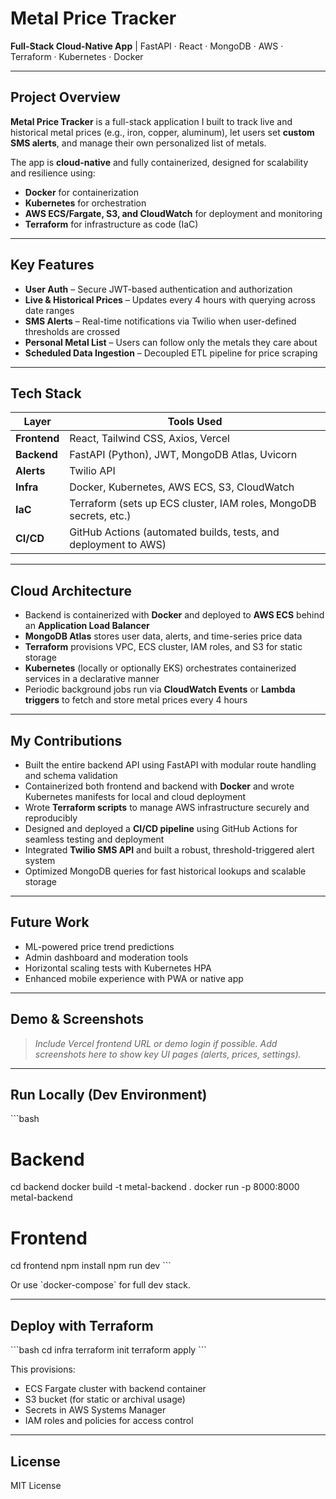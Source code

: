 # Metal Price Tracker

**Full-Stack Cloud-Native App** | FastAPI · React · MongoDB · AWS · Terraform · Kubernetes · Docker

---

## Project Overview

**Metal Price Tracker** is a full-stack application I built to track live and historical metal prices (e.g., iron, copper, aluminum), let users set **custom SMS alerts**, and manage their own personalized list of metals.

The app is **cloud-native** and fully containerized, designed for scalability and resilience using:

- **Docker** for containerization  
- **Kubernetes** for orchestration  
- **AWS ECS/Fargate, S3, and CloudWatch** for deployment and monitoring  
- **Terraform** for infrastructure as code (IaC)

---

## Key Features

- **User Auth** – Secure JWT-based authentication and authorization
- **Live & Historical Prices** – Updates every 4 hours with querying across date ranges
- **SMS Alerts** – Real-time notifications via Twilio when user-defined thresholds are crossed
- **Personal Metal List** – Users can follow only the metals they care about
- **Scheduled Data Ingestion** – Decoupled ETL pipeline for price scraping

---

## Tech Stack

| Layer        | Tools Used                                                                  |
|--------------|-----------------------------------------------------------------------------|
| **Frontend** | React, Tailwind CSS, Axios, Vercel                                          |
| **Backend**  | FastAPI (Python), JWT, MongoDB Atlas, Uvicorn                               |
| **Alerts**   | Twilio API                                                                  |
| **Infra**    | Docker, Kubernetes, AWS ECS, S3, CloudWatch                                 |
| **IaC**      | Terraform (sets up ECS cluster, IAM roles, MongoDB secrets, etc.)           |
| **CI/CD**    | GitHub Actions (automated builds, tests, and deployment to AWS)             |

---

## Cloud Architecture

- Backend is containerized with **Docker** and deployed to **AWS ECS** behind an **Application Load Balancer**
- **MongoDB Atlas** stores user data, alerts, and time-series price data
- **Terraform** provisions VPC, ECS cluster, IAM roles, and S3 for static storage
- **Kubernetes** (locally or optionally EKS) orchestrates containerized services in a declarative manner
- Periodic background jobs run via **CloudWatch Events** or **Lambda triggers** to fetch and store metal prices every 4 hours

---

## My Contributions

- Built the entire backend API using FastAPI with modular route handling and schema validation
- Containerized both frontend and backend with **Docker** and wrote Kubernetes manifests for local and cloud deployment
- Wrote **Terraform scripts** to manage AWS infrastructure securely and reproducibly
- Designed and deployed a **CI/CD pipeline** using GitHub Actions for seamless testing and deployment
- Integrated **Twilio SMS API** and built a robust, threshold-triggered alert system
- Optimized MongoDB queries for fast historical lookups and scalable storage

---

## Future Work

- ML-powered price trend predictions  
- Admin dashboard and moderation tools  
- Horizontal scaling tests with Kubernetes HPA  
- Enhanced mobile experience with PWA or native app

---

## Demo & Screenshots

> _Include Vercel frontend URL or demo login if possible. Add screenshots here to show key UI pages (alerts, prices, settings)._

---

## Run Locally (Dev Environment)

\`\`\`bash
# Backend
cd backend
docker build -t metal-backend .
docker run -p 8000:8000 metal-backend

# Frontend
cd frontend
npm install
npm run dev
\`\`\`

Or use \`docker-compose\` for full dev stack.

---

## Deploy with Terraform

\`\`\`bash
cd infra
terraform init
terraform apply
\`\`\`

This provisions:
- ECS Fargate cluster with backend container
- S3 bucket (for static or archival usage)
- Secrets in AWS Systems Manager
- IAM roles and policies for access control

---

## License

MIT License
